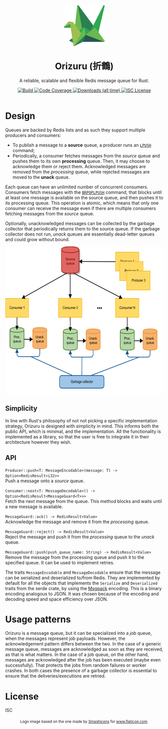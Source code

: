 <div align="center">
  <img alt="Orizuru logo" src="https://github.com/rubik/orizuru/raw/master/images/logo.png" height="130" />
</div>

<div align="center">
  <h1>Orizuru (折鶴)</h1>
  <p>A reliable, scalable and flexible Redis message queue for Rust.</p>
  <a href="https://travis-ci.org/rubik/orizuru">
    <img src="https://img.shields.io/travis/rubik/orizuru?style=for-the-badge" alt="Build">
  </a>
  <a href="https://coveralls.io/github/rubik/orizuru">
    <img src="https://img.shields.io/coveralls/github/rubik/orizuru?style=for-the-badge" alt="Code Coverage">
  </a>
  <a href="https://crates.io/crates/orizuru">
   <img src="https://img.shields.io/crates/d/orizuru?style=for-the-badge" alt="Downloads (all time)">
  <a>
  <a href="https://github.com/rubik/orizuru/blob/master/LICENSE">
    <img src="https://img.shields.io/crates/l/orizuru?style=for-the-badge" alt="ISC License">
  </a>
  <br>
  <br>
</div>


# Design
Queues are backed by Redis lists and as such they support multiple producers
and consumers:

* To publish a message to a **source** queue, a producer runs an
  [`LPUSH`](https://redis.io/commands/lpush) command;
* Periodically, a consumer fetches messages from the *source* queue and pushes
  them to its own **processing** queue. Then, it may choose to acknowledge them
  or reject them. Acknowledged messages are removed from the *processing*
  queue, while rejected messages are moved to the **unack** queue.

Each queue can have an unlimited number of concurrent consumers. Consumers
fetch messages with the [`BRPOPLPUSH`](https://redis.io/commands/brpoplpush)
command, that blocks until at least one message is available on the source
queue, and then pushes it to its processing queue. This operation is atomic,
which means that only one consumer can receive the message even if there are
multiple consumers fetching messages from the *source* queue.

Optionally, unacknowledged messages can be collected by the garbage collector
that periodically returns them to the source queue. If the garbage collector
does not run, *unack* queues are essentially dead-letter queues and could grow
without bound.

<p align="center">
  <img alt="Orizuru architecture" src="https://github.com/rubik/orizuru/raw/master/images/architecture.png" height="470" />
</p>

## Simplicity
In line with Rust's philosophy of not not picking a specific implementation
strategy, Orizuru is designed with simplicity in mind. This informs both the
public API, which is minimal, and the implementation. All the functionality is
implemented as a library, so that the user is free to integrate it in their
architecture however they wish.

## API

`Producer::push<T: MessageEncodable>(message: T) -> Option<RedisResult<i32>>`<br/>
    Push a message onto a *source* queue.

`Consumer::next<T: MessageDecodable>() -> Option<RedisResult<MessageGuard<T>>>`<br/>
    Fetch the next message from the queue. This method blocks and waits until a
    new message is available.

`MessageGuard::ack() -> RedisResult<Value>`<br/>
    Acknowledge the message and remove it from the *processing* queue.

`MessageGuard::reject() -> RedisResult<Value>`<br/>
    Reject the message and push it from the *processing* queue to the *unack*
    queue.

`MessageGuard::push(push_queue_name: String) -> RedisResult<Value>`<br/>
    Remove the message from the processing queue and push it to the specified
    queue. It can be used to implement retries.

The traits `MessageEncodable` and `MessageDecodable` ensure that the message
can be serialized and deserialized to/from Redis. They are implemented by
default for all the objects that implements the `Serialize` and `Deserialized`
traits from the serde crate, by using the [Msgpack](https://msgpack.org/)
encoding. This is a binary encoding analogous to JSON. It was chosen because
of the encoding and decoding speed and space efficiency over JSON.

# Usage patterns
Orizuru is a message queue, but it can be specialized into a *job* queue, when
the messages represent job payloads. However, the acknowledgement pattern
differs between the two. In the case of a generic message queue, messages are
acknowledged as soon as they are received, as that is what matters. In the case
of a job queue, on the other hand, messages are acknowledged after the job has
been executed (maybe even successfully). That protects the jobs from random
failures or worker crashes. In both cases the presence of a garbage collector
is essential to ensure that the deliveries/executions are retried.

# License

ISC

<p align="center"><sub>Logo image based on the one made by <a href="https://www.flaticon.com/authors/smashicons" title="Smashicons">Smashicons</a> for <a href="https://www.flaticon.com/" title="Flaticon">www.flaticon.com</a>.</p>
